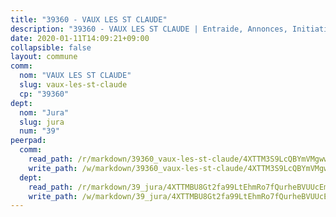 ```yaml
---
title: "39360 - VAUX LES ST CLAUDE"
description: "39360 - VAUX LES ST CLAUDE | Entraide, Annonces, Initiatives"
date: 2020-01-11T14:09:21+09:00
collapsible: false
layout: commune
comm:
  nom: "VAUX LES ST CLAUDE"
  slug: vaux-les-st-claude
  cp: "39360"
dept:
  nom: "Jura"
  slug: jura
  num: "39"
peerpad:
  comm:
    read_path: /r/markdown/39360_vaux-les-st-claude/4XTTM3S9LcQBYmVMgwwZERN1bqV3rV25o9tQDgs9f8RHvWqiZ
    write_path: /w/markdown/39360_vaux-les-st-claude/4XTTM3S9LcQBYmVMgwwZERN1bqV3rV25o9tQDgs9f8RHvWqiZ-K3TgV2GzeLhVWLM1arj4Rq8B1X4SCUMLCfew3sPHABuwvyb14vrBGcsxNdmcWZyBYhcDqLS1h4fLPQ11k8Mh7ExYTRqvcdTyjanbqSYzA86mZx3HmxfoXKDsaCM1fZZxi83TWReR
  dept:
    read_path: /r/markdown/39_jura/4XTTMBU8Gt2fa99LtEhmRo7fQurheBVUUcEmcUcrj82YN8mg7
    write_path: /w/markdown/39_jura/4XTTMBU8Gt2fa99LtEhmRo7fQurheBVUUcEmcUcrj82YN8mg7-K3TgTcNZmu4vnNMaCfgcL8UVTLrMMzc995tkrcbQnJrz2QJUTFFzY77q7ECMK21XeFnonjpMWqFzgVngXjdq8HzYe3HRbuYXbvX8ofWBv48UvWuvbrbp8aQGQQcfezWASxj7orH1
---
```


